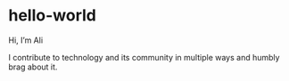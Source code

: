 # hello-world
Hi, I’m Ali

I contribute to technology and its community in multiple ways and humbly brag about it.
